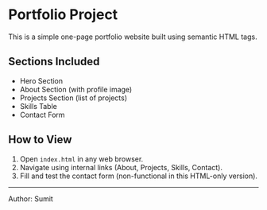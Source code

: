 # Portfolio Project

This is a simple one-page portfolio website built using semantic HTML tags.

## Sections Included
- Hero Section
- About Section (with profile image)
- Projects Section (list of projects)
- Skills Table
- Contact Form

## How to View
1. Open `index.html` in any web browser.
2. Navigate using internal links (About, Projects, Skills, Contact).
3. Fill and test the contact form (non-functional in this HTML-only version).

---
Author: Sumit
